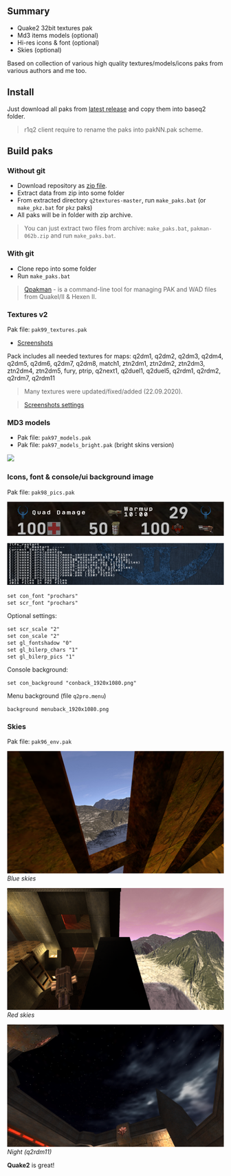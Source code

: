 ﻿## Summary
* Quake2 32bit textures pak
* Md3 items models (optional)
* Hi-res icons & font (optional)
* Skies (optional)

Based on collection of various high quality textures/models/icons paks from various authors and me too.

## Install
Just download all paks from [latest release](https://github.com/tosher/q2textures/releases/latest) and copy them into baseq2 folder.

> r1q2 client require to rename the paks into pakNN.pak scheme.

## Build paks

### Without git
* Download repository as [zip file](https://github.com/tosher/q2textures/archive/master.zip).
* Extract data from zip into some folder
* From extracted directory `q2textures-master`, run `make_paks.bat` (or `make_pkz.bat` for `pkz` paks)
* All paks will be in folder with zip archive.

> You can just extract two files from archive: `make_paks.bat`, `pakman-062b.zip` and run `make_paks.bat`.

### With git
* Clone repo into some folder
* Run `make_paks.bat`

> [Qpakman](https://github.com/bunder/qpakman) - is a command-line tool for managing PAK and WAD files from QuakeI/II & Hexen II.

### Textures v2
Pak file: `pak99_textures.pak`

* [Screenshots](https://github.com/tosher/q2textures/tree/master/screenshots)

Pack includes all needed textures for maps:
q2dm1, q2dm2, q2dm3, q2dm4, q2dm5, q2dm6, q2dm7, q2dm8, match1, ztn2dm1, ztn2dm2, ztn2dm3, ztn2dm4, ztn2dm5, fury, ptrip, q2next1, q2duel1, q2duel5, q2rdm1, q2rdm2, q2rdm7, q2rdm11

> Many textures were updated/fixed/added (22.09.2020).

> [Screenshots settings](https://github.com/tosher/q2textures/tree/master/screenshots.cfg)

### MD3 models
* Pak file: `pak97_models.pak`
* Pak file: `pak97_models_bright.pak` (bright skins version)

![](screenshots/models_bright.png?raw=true)

### Icons, font & console/ui background image
Pak file: `pak98_pics.pak`

![](screenshots/pics-01.png?raw=true)

![](screenshots/prochars-01.png?raw=true)

```
set con_font "prochars"
set scr_font "prochars"
```

Optional settings:

```
set scr_scale "2"
set con_scale "2"
set gl_fontshadow "0"
set gl_bilerp_chars "1"
set gl_bilerp_pics "1"
```

Console background:
```
set con_background "conback_1920x1080.png"
```

Menu background (file `q2pro.menu`)
```
background menuback_1920x1080.png
```

### Skies
Pak file: `pak96_env.pak`

![Blue](screenshots/env-01.png?raw=true)
*Blue skies*

![Red](screenshots/env-02.png?raw=true)
*Red skies*

![Night (q2rdm11)](screenshots/env-q2rdm11-03.png?raw=true)
*Night (q2rdm11)*

**Quake2** is great!

